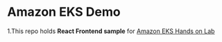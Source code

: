 # Amazon EKS Demo 
1.This repo holds **React Frontend sample** for [Amazon EKS Hands on Lab](https://master.d3s71i2n51x60t.amplifyapp.com/ko/)
